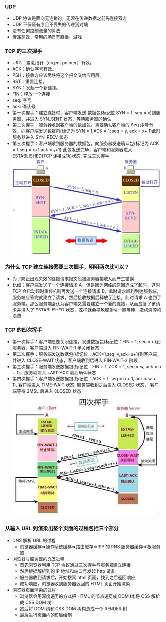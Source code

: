 ### UDP

-   UDP 协议是面向无连接的，无须在传递数据之前先连接双方
-   UDP 不保证有序且不丢失的传递到对端
-   没有任何控制流量的算法
-   传递高效，常用的场景有直播，游戏

### TCP 的三次握手

-   URG：紧急指针（urgent pointer）有效。
-   ACK：确认序号有效。
-   PSH：接收方应该尽快将这个报文交给应用层。
-   RST：重置连接。
-   SYN：发起一个新连接。
-   FIN：释放一个连接
-   seq: 序号
-   ack: 确认号
-   第一次握手：建立连接时，客户端发送 数据包(标记位 SYN = 1, seq = x)到服务器，并进入 SYN_SENT 状态，等待服务器的确认
-   第二次握手：服务器收到客户端的数据包，需要确认客户端的 Seq 序号有效，向客户端发送数据包(标记为 SYN = 1,ACK = 1; seq = y, ack = x+ 1)此时服务器进入 SYN_RECV 状态
-   第三次握手：客户端收到服务器的数据包，向服务器发送确认包(标记为 ACK = 1,seq = x+1,ack = y+1),此包发送完毕，客户端和服务器进入 ESTABLISHED(TCP 连接成功)状态, 完成三次握手
    ![tcp1.jpeg](./img/tcp1.jpeg)

### 为什么 TCP 建立连接需要三次握手，明明两次就可以？

-   为了防止出现失效的连接请求报文段被服务器接收从而产生错误
-   比如：客户端发送了一个连接请求 A，但是因为网络的原因造成了超时，这时 TCP 会启动超时重传机制再发送一个连接请求 B，此时请求顺利到达服务端，服务端应答完就建立了请求，然后接收数据后释放了连接。此时请求 A 也到了服务端，那么服务端会认为客户端又需要建立一个新的连接，从而应答了该请求并进入了 ESTABLISHED 状态，这样就会导致服务端一直等待，造成资源的浪费

### TCP 的四次挥手

-   第一次挥手：客户端想要关闭连接，发送数据包(标记位：FIN = 1, seq = u)到服务器，客户端进入 FIN-WAIT-1 半关闭状态
-   第二次挥手：服务端发送数据包(标记位：ACK=1,seq=v,ack=u+1)到客户端，并进入 CLOSE-WAIT 状态，客户端收到后进入 FIN-WAIT-2 阶段
-   第三次握手：服务端发送数据包(标记位：FIN = 1, ACK = 1, seq = w, ack = u + 1)，服务端进入 LAST-ACK 最后确认状态
-   第四次握手：客户端发送数据包(标记位：ACK = 1, seq = u + 1, ack = w + 1), 客户端进入 TIME-WAIT 状态, 服务端收到之后进入 CLOSED 状态， 客户端等待 2MSL 后进入 CLOSED 状态
    ![tcp2.jpeg](./img/tcp2.jpeg)

### 从输入 URL 到渲染出整个页面的过程包括三个部分

-   DNS 解析 URL 的过程
    -   浏览器缓存=>操作系统缓存=>路由缓存=>ISP 的 DNS 服务器缓存=>根服务器
-   浏览器与服务器的交互过程
    -   首先浏览器利用 TCP 协议通过三次握手与服务器建立连接
    -   然后根据解析到的 IP 地址和端口号发起 http 请求
    -   服务器收到请求后，开始搜索 html 页面，找到之后返回响应
    -   成功响应，浏览器收到服务器返回的 HTML 页面开始渲染
-   浏览器页面渲染的过程
    -   浏览器会用深度遍历的方式把 HTML 的节点遍历成 DOM 树,将 CSS 解析成 CSS DOM 树
    -   然后将 DOM 树和 CSS DOM 树构造成一个 RENDER 树
    -   最后进行页面内的布局绘制


